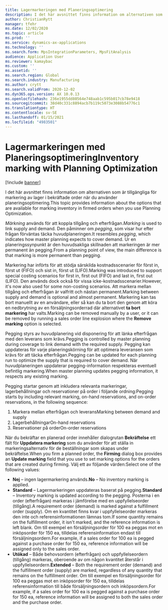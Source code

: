 ```yaml
---
title: Lagermarkeringen med Planeringsoptimering
description: I det här avsnittet finns information om alternativen som är tillgängliga för markering av lager i bekräftade order när du använder planeringsoptimering.
author: ChristianRytt
manager: tfehr
ms.date: 12/02/2020
ms.topic: article
ms.prod: ''
ms.service: dynamics-ax-applications
ms.technology: ''
ms.search.form: MpsIntegrationParameters, MpsFitAnalysis
audience: Application User
ms.reviewer: kamaybac
ms.custom: ''
ms.assetid: ''
ms.search.region: Global
ms.search.industry: Manufacturing
ms.author: crytt
ms.search.validFrom: 2020-12-02
ms.dyn365.ops.version: AX 10.0.13
ms.openlocfilehash: 236e1955dd80564e748aab1c595b017cb78e9418
ms.sourcegitcommit: 38d40c331c8894acb7b119c5073e3088b54776c1
ms.translationtype: HT
ms.contentlocale: sv-SE
ms.lasthandoff: 01/15/2021
ms.locfileid: "4983501"
---
```

# <a name="inventory-marking-with-planning-optimization"></a><span data-ttu-id="493a3-103">Lagermarkeringen med Planeringsoptimering</span><span class="sxs-lookup"><span data-stu-id="493a3-103">Inventory marking with Planning Optimization</span></span>

[!include [banner](../../includes/banner.md)]

<span data-ttu-id="493a3-104">I det här avsnittet finns information om alternativen som är tillgängliga för markering av lager i bekräftade order när du använder planeringsoptimering.</span><span class="sxs-lookup"><span data-stu-id="493a3-104">This topic provides information about the options that are available for marking inventory in firmed orders when you use Planning Optimization.</span></span>

<span data-ttu-id="493a3-105">*Märkning* används för att koppla tillgång och efterfrågan.</span><span class="sxs-lookup"><span data-stu-id="493a3-105">*Marking* is used to link supply and demand.</span></span> <span data-ttu-id="493a3-106">Den påminner om *pegging*, som visar hur efter frågan förväntas täcka huvudplaneringen.</span><span class="sxs-lookup"><span data-stu-id="493a3-106">It resembles *pegging*, which indicates how master planning expects to cover demand.</span></span> <span data-ttu-id="493a3-107">Ur en planeringssynpunkt är den huvudsakliga skillnaden att markeringen är mer permanent än pegging.</span><span class="sxs-lookup"><span data-stu-id="493a3-107">From a planning point of view, the main difference is that marking is more permanent than pegging.</span></span>

<span data-ttu-id="493a3-108">Markering har införts för att stödja särskilda kostnadsscenarier för först in, först ut (FIFO) och sist in, först ut (LIFO).</span><span class="sxs-lookup"><span data-stu-id="493a3-108">Marking was introduced to support special costing scenarios for first in, first out (FIFO) and last in, first out (LIFO).</span></span> <span data-ttu-id="493a3-109">Den används dock också för vissa icke-kostnadsscenarier.</span><span class="sxs-lookup"><span data-stu-id="493a3-109">However, it's now also used for some non-costing scenarios.</span></span> <span data-ttu-id="493a3-110">Att markera mellan tillgång och efterfrågan är valfritt och nästan permanent.</span><span class="sxs-lookup"><span data-stu-id="493a3-110">Marking between supply and demand is optional and almost permanent.</span></span> <span data-ttu-id="493a3-111">Markering kan tas bort manuellt av en användare, eller så kan du ta bort den genom att köra en nedbrytning av en försäljningsorderrad där alternativet **ta bort markering** har valts.</span><span class="sxs-lookup"><span data-stu-id="493a3-111">Marking can be removed manually by a user, or it can be removed by running a sales order line explosion where the **Remove marking** option is selected.</span></span>

<span data-ttu-id="493a3-112">Pegging styrs av huvudplanering vid disponering för att länka efterfrågan med den leverans som krävs.</span><span class="sxs-lookup"><span data-stu-id="493a3-112">Pegging is controlled by master planning during coverage to link demand with the required supply.</span></span> <span data-ttu-id="493a3-113">Pegging kan uppdateras för varje planeringskörning för att optimera leveransen som krävs för att täcka efterfrågan.</span><span class="sxs-lookup"><span data-stu-id="493a3-113">Pegging can be updated for each planning run to optimize the supply that is required to cover demand.</span></span> <span data-ttu-id="493a3-114">När huvudplaneringen uppdaterar pegging-information respekteras eventuell befintlig markering.</span><span class="sxs-lookup"><span data-stu-id="493a3-114">When master planning updates pegging information, it respects any existing marking.</span></span>

<span data-ttu-id="493a3-115">Pegging startar genom att inkludera relevanta markeringar, lagerbehållningar och reservationer på order i följande ordning:</span><span class="sxs-lookup"><span data-stu-id="493a3-115">Pegging starts by including relevant marking, on-hand reservations, and on-order reservations, in the following sequence:</span></span>

1. <span data-ttu-id="493a3-116">Markera mellan efterfrågan och leverans</span><span class="sxs-lookup"><span data-stu-id="493a3-116">Marking between demand and supply</span></span>
1. <span data-ttu-id="493a3-117">Lagerbehållningar</span><span class="sxs-lookup"><span data-stu-id="493a3-117">On-hand reservations</span></span>
1. <span data-ttu-id="493a3-118">Reservationer på order</span><span class="sxs-lookup"><span data-stu-id="493a3-118">On-order reservations</span></span>

<span data-ttu-id="493a3-119">När du bekräftar en planerad order innehåller dialogrutan **Bekräftelse** ett fält för **Uppdatera markering** som du använder för att ställa in markeringsalternativ för de beställningar som skapas under bekräftelse.</span><span class="sxs-lookup"><span data-stu-id="493a3-119">When you firm a planned order, the **Firming** dialog box provides an **Update marking** field that you use to set marking options for the orders that are created during firming.</span></span> <span data-ttu-id="493a3-120">Välj ett av följande värden:</span><span class="sxs-lookup"><span data-stu-id="493a3-120">Select one of the following values:</span></span>

- <span data-ttu-id="493a3-121">**Nej** – ingen lagermarkering används.</span><span class="sxs-lookup"><span data-stu-id="493a3-121">**No** – No inventory marking is applied.</span></span>
- <span data-ttu-id="493a3-122">**Standard** – Lagermarkeringen uppdateras baserat på pegging.</span><span class="sxs-lookup"><span data-stu-id="493a3-122">**Standard** – Inventory marking is updated according to the pegging.</span></span> <span data-ttu-id="493a3-123">Posterna i en order (efterfrågan) markeras i jämförelse med en uppfyllelseorder (tillgång).</span><span class="sxs-lookup"><span data-stu-id="493a3-123">A requirement order (demand) is marked against a fulfillment order (supply).</span></span> <span data-ttu-id="493a3-124">Om en kvantitet finns kvar i uppfyllelseorder markeras den inte och referensinformationen lämnas tom.</span><span class="sxs-lookup"><span data-stu-id="493a3-124">If some quantity remains on the fulfillment order, it isn't marked, and the reference information is left blank.</span></span> <span data-ttu-id="493a3-125">Om till exempel en försäljningsorder för 100 ea peggas mot en inköpsorder för 150 ea, tilldelas referensinformation endast till försäljningsordern.</span><span class="sxs-lookup"><span data-stu-id="493a3-125">For example, if a sales order for 100 ea is pegged against a purchase order for 150 ea, reference information will be assigned only to the sales order.</span></span>
- <span data-ttu-id="493a3-126">**Utökad** – Både behovsordern (efterfrågan) och uppfyllelseordern (tillgång) markeras, oberoende av om någon kvantitet återstår i uppfyllelseordern.</span><span class="sxs-lookup"><span data-stu-id="493a3-126">**Extended** – Both the requirement order (demand) and the fulfillment order (supply) are marked, regardless of any quantity that remains on the fulfillment order.</span></span> <span data-ttu-id="493a3-127">Om till exempel en försäljningsorder för 100 ea peggas mot en inköpsorder för 150 ea, tilldelas referensinformation till både försäljningsordern och inköpsordern.</span><span class="sxs-lookup"><span data-stu-id="493a3-127">For example, if a sales order for 100 ea is pegged against a purchase order for 150 ea, reference information will be assigned to both the sales order and the purchase order.</span></span>
